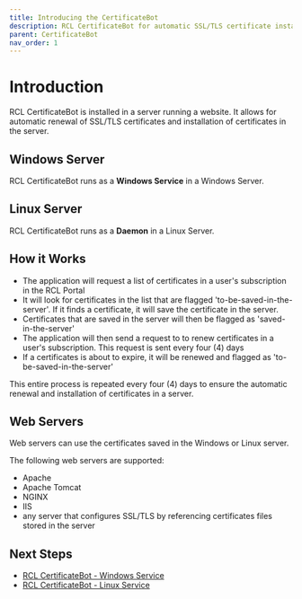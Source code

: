 ```yaml
---
title: Introducing the CertificateBot
description: RCL CertificateBot for automatic SSL/TLS certificate installation and renewal in Windows and Linux servers
parent: CertificateBot
nav_order: 1
---
```


# Introduction

RCL CertificateBot is installed in a server running a website. It allows for automatic renewal of SSL/TLS certificates and installation of certificates in the server.

## Windows Server

RCL CertificateBot runs as a **Windows Service** in a Windows Server.

## Linux Server

RCL CertificateBot runs as a **Daemon** in a Linux Server.

## How it Works

- The application will request a list of certificates in a user's subscription in the RCL Portal
- It will look for certificates in the list that are flagged 'to-be-saved-in-the-server'. If it finds a certificate, it will save the certificate in the server.
- Certificates that are saved in the server will then be flagged as 'saved-in-the-server'
- The application will then send a request to to renew certificates in a user's subscription. This request is sent every four (4) days
- If a certificates is about to expire, it will be renewed and flagged as 'to-be-saved-in-the-server'

This entire process is repeated every four (4) days to ensure the automatic renewal and installation of certificates in a server.

## Web Servers
Web servers can use the certificates saved in the Windows or Linux server.

The following web servers are supported:

- Apache
- Apache Tomcat
- NGINX
- IIS
- any server that configures SSL/TLS by referencing certificates files stored in the server

## Next Steps

- [RCL CertificateBot - Windows Service](./windows-service)
- [RCL CertificateBot - Linux Service](./linux-daemon)

